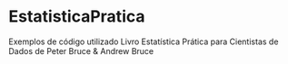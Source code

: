# EstatisticaPratica
Exemplos de código utilizado Livro Estatística Prática para Cientistas de Dados de Peter Bruce &amp; Andrew Bruce
